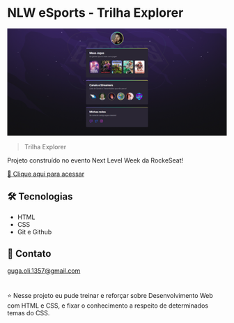 # NLW eSports - Trilha Explorer

![preview](./.github/preview.png)

> Trilha Explorer

Projeto construído no evento Next Level Week da RockeSeat!

[🔗 Clique aqui para acessar](https://gstvoli.github.io/nlw-esports-explorer)

## 🛠 Tecnologias

- HTML
- CSS
- Git e Github

## 💜 Contato

guga.oli.1357@gmail.com

#

⭐ Nesse projeto eu pude treinar e reforçar sobre Desenvolvimento Web com HTML e CSS, e fixar o conhecimento a respeito de determinados temas do CSS.
